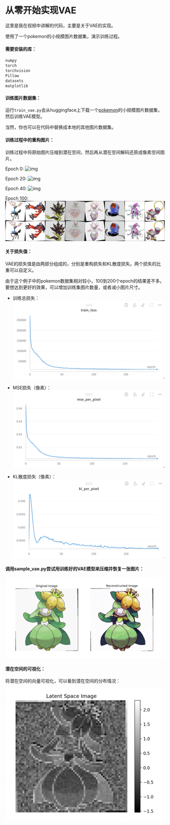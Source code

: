 
# 从零开始实现VAE

这里是我在视频中讲解的代码，主要是关于VAE的实现。

使用了一个pokemon的小规模图片数据集，演示训练过程。

#### 需要安装的库：
```
numpy
torch
torchvision
Pillow
datasets
matplotlib
```

#### 训练图片数据集：

运行`train_vae.py`会从huggingface上下载一个[pokemon](https://huggingface.co/datasets/svjack/pokemon-blip-captions-en-zh)的小规模图片数据集，然后训练VAE模型。

当然，你也可以在代码中替换成本地的其他图片数据集。

#### 训练过程中的重构图片：

训练过程中将原始图片压缩到潜在空间，然后再从潜在空间解码还原成像素空间图片。

Epoch 0:
![img](vae_results/reconstruction_0.png)

Epoch 20:
![img](vae_results/reconstruction_20.png)

Epoch 40:
![img](vae_results/reconstruction_40.png)

Epoch 100:
![img](vae_results/reconstruction_100.png)

#### 关于损失值：

VAE的损失值是由两部分组成的，分别是重构损失和KL散度损失。两个损失的比重可以自定义。

由于这个例子中的pokemon数据集相对较小，100到200个epoch的结果差不多。要想达到更好的效果，可以增加训练集图片数量，或者减小图片尺寸。

- 训练总损失：
![train loss](vae_results/train_loss.png)

- MSE损失（像素）：
![mse loss](vae_results/mse_loss.png)

- KL散度损失（像素）：
![kl loss](vae_results/kl_loss.png)


#### 调用sample_vae.py尝试用训练好的VAE模型来压缩并恢复一张图片：

![sample](vae_results/sampled.png)

#### 潜在空间的可视化：

将潜在空间的向量可视化，可以看到潜在空间的分布情况：

![latent space](vae_results/latent_space.png)